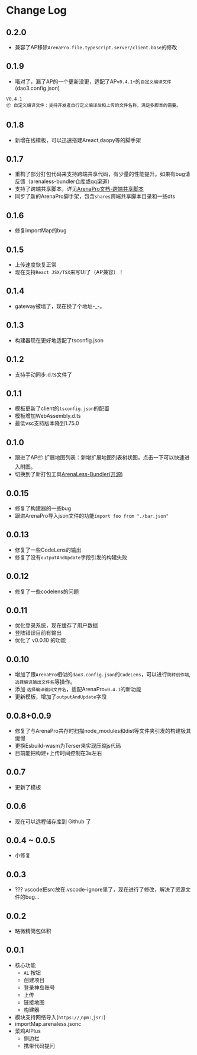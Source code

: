 # Change Log

## 0.2.0
- 兼容了AP移除`ArenaPro.file.typescript.server/client.base`的修改

## 0.1.9
- 哦对了，漏了AP的一个更新没更，适配了AP`v0.4.1+`的`自定义编译文件`(dao3.config.json)
```
V0.4.1
📦 自定义编译文件：支持开发者自行定义编译后和上传的文件名称，满足多脚本的需要。
```

## 0.1.8
- 新增在线模板，可以迅速搭建Areact,daopy等的脚手架

## 0.1.7
- 重构了部分打包代码来支持跨端共享代码，有少量的性能提升。如果有bug请反馈（arenaless-bundler仓库或qq渠道）
- 支持了跨端共享脚本，详见[ArenaPro文档-跨端共享脚本](https://docs.box3lab.com/arenapro/guide/shares.html)
- 同步了新的ArenaPro脚手架，包含`shares`跨端共享脚本目录和一些dts

## 0.1.6
- 修复importMap的bug

## 0.1.5
- 上传速度恢复正常
- 现在支持`React JSX/TSX`来写UI了（AP兼容）！

## 0.1.4
- gateway被墙了，现在换了个地址-_-。

## 0.1.3
- 构建器现在更好地适配了tsconfig.json

## 0.1.2
- 支持手动同步.d.ts文件了

## 0.1.1
- 模板更新了client的`tsconfig.json`的配置
- 模板增加WebAssembly.d.ts
- 最低vsc支持版本降到1.75.0

## 0.1.0
- 跟进了AP📦 扩展地图列表：新增扩展地图列表树状图，点击一下可以快速进入附图。
- 切换到了新打包工具[ArenaLess-Bundler(开源)](https://github.com/Box3TRC/ArenaLess-Bundler)

## 0.0.15
- 修复了构建器的一些bug
- 跟进ArenaPro导入json文件的功能`import foo from "./bar.json"`

## 0.0.13
- 修复了一些CodeLens的输出
- 修复了没有`outputAndUpdate`字段引发的构建失败

## 0.0.12
- 修复了一些codelens的问题

## 0.0.11
- 优化登录系统，现在缓存了用户数据
- 登陆错误目前有输出
- 优化了 v0.0.10 的功能

## 0.0.10
- 增加了跟`ArenaPro`相似的`dao3.config.json`的`CodeLens`，可以进行`跳转创作端`,`选择编译输出文件名`等操作。
- 添加 `选择编译输出文件名`，适配ArenaPro`v0.4.1`的新功能
- 更新模板，增加了`outputAndUpdate`字段

## 0.0.8+0.0.9
- 修复了与ArenaPro共存时扫描node_modules和dist等文件夹引发的构建极其缓慢
- 更换Esbuild-wasm为Terser来实现压缩js代码
- 目前能把构建+上传时间控制在3s左右

## 0.0.7
- 更新了模板

## 0.0.6
- 现在可以远程储存库到 Github 了 

## 0.0.4 ~ 0.0.5
- 小修复

## 0.0.3
- ??? vscode把src放在.vscode-ignore里了，现在进行了修改，解决了资源文件的bug...

## 0.0.2
- 略微精简包体积

## 0.0.1
- 核心功能
    - `AL` 按钮
    - 创建项目
    - 登录神岛账号
    - 上传
    - 链接地图
    - 构建器
- 模块支持网络导入(`https://`,`npm:`,`jsr:`)
- importMap.arenaless.jsonc
- 菜鸡AIPlus
    - 侧边栏
    - 携带代码提问
